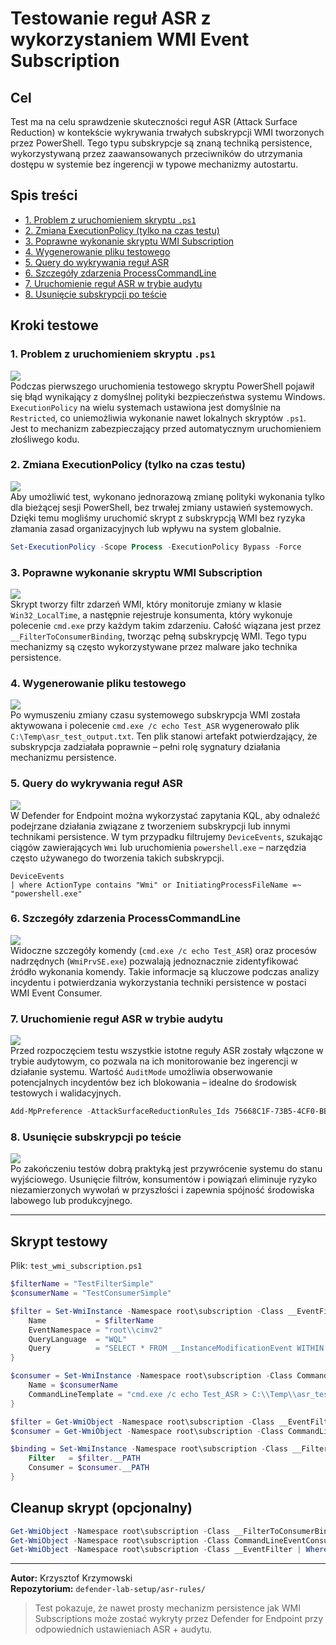 # Testowanie reguł ASR z wykorzystaniem WMI Event Subscription

## Cel
Test ma na celu sprawdzenie skuteczności reguł ASR (Attack Surface Reduction) w kontekście wykrywania trwałych subskrypcji WMI tworzonych przez PowerShell. Tego typu subskrypcje są znaną techniką persistence, wykorzystywaną przez zaawansowanych przeciwników do utrzymania dostępu w systemie bez ingerencji w typowe mechanizmy autostartu.

##  Spis treści
- [1. Problem z uruchomieniem skryptu `.ps1`](#1-problem-z-uruchomieniem-skryptu-ps1)
- [2. Zmiana ExecutionPolicy (tylko na czas testu)](#2-zmiana-executionpolicy-tylko-na-czas-testu)
- [3. Poprawne wykonanie skryptu WMI Subscription](#3-poprawne-wykonanie-skryptu-wmi-subscription)
- [4. Wygenerowanie pliku testowego](#4-wygenerowanie-pliku-testowego)
- [5. Query do wykrywania reguł ASR](#5-query-do-wykrywania-reguł-asr)
- [6. Szczegóły zdarzenia ProcessCommandLine](#6-szczegóły-zdarzenia-processcommandline)
- [7. Uruchomienie reguł ASR w trybie audytu](#7-uruchomienie-reguł-asr-w-trybie-audytu)
- [8. Usunięcie subskrypcji po teście](#8-usunięcie-subskrypcji-po-teście)

##  Kroki testowe

### 1. Problem z uruchomieniem skryptu `.ps1`
![](../screenshots/ASR-WMI-test/001_blad_uruchomienia_skryptu.png)  
Podczas pierwszego uruchomienia testowego skryptu PowerShell pojawił się błąd wynikający z domyślnej polityki bezpieczeństwa systemu Windows. `ExecutionPolicy` na wielu systemach ustawiona jest domyślnie na `Restricted`, co uniemożliwia wykonanie nawet lokalnych skryptów `.ps1`. Jest to mechanizm zabezpieczający przed automatycznym uruchomieniem złośliwego kodu.

### 2. Zmiana ExecutionPolicy (tylko na czas testu)
![](../screenshots/ASR-WMI-test/002_zmiana_execution_policy.png)  
Aby umożliwić test, wykonano jednorazową zmianę polityki wykonania tylko dla bieżącej sesji PowerShell, bez trwałej zmiany ustawień systemowych. Dzięki temu mogliśmy uruchomić skrypt z subskrypcją WMI bez ryzyka złamania zasad organizacyjnych lub wpływu na system globalnie.
```powershell
Set-ExecutionPolicy -Scope Process -ExecutionPolicy Bypass -Force
```

### 3. Poprawne wykonanie skryptu WMI Subscription
![](../screenshots/ASR-WMI-test/003_subskrypcja_WMI_dziala.png)  
Skrypt tworzy filtr zdarzeń WMI, który monitoruje zmiany w klasie `Win32_LocalTime`, a następnie rejestruje konsumenta, który wykonuje polecenie `cmd.exe` przy każdym takim zdarzeniu. Całość wiązana jest przez `__FilterToConsumerBinding`, tworząc pełną subskrypcję WMI. Tego typu mechanizmy są często wykorzystywane przez malware jako technika persistence.

### 4. Wygenerowanie pliku testowego
![](../screenshots/ASR-WMI-test/004_plik_ASR_wygenerowany.png)  
Po wymuszeniu zmiany czasu systemowego subskrypcja WMI została aktywowana i polecenie `cmd.exe /c echo Test_ASR` wygenerowało plik `C:\Temp\asr_test_output.txt`. Ten plik stanowi artefakt potwierdzający, że subskrypcja zadziałała poprawnie – pełni rolę sygnatury działania mechanizmu persistence.

### 5. Query do wykrywania reguł ASR
![](../screenshots/ASR-WMI-test/005_query_do_wyszukiwania_ASR.png)  
W Defender for Endpoint można wykorzystać zapytania KQL, aby odnaleźć podejrzane działania związane z tworzeniem subskrypcji lub innymi technikami persistence. W tym przypadku filtrujemy `DeviceEvents`, szukając ciągów zawierających `Wmi` lub uruchomienia `powershell.exe` – narzędzia często używanego do tworzenia takich subskrypcji.
```kql
DeviceEvents
| where ActionType contains "Wmi" or InitiatingProcessFileName =~ "powershell.exe"
```

### 6. Szczegóły zdarzenia ProcessCommandLine
![](../screenshots/ASR-WMI-test/006_processcommandline_szczegoly.png)  
Widoczne szczegóły komendy (`cmd.exe /c echo Test_ASR`) oraz procesów nadrzędnych (`WmiPrvSE.exe`) pozwalają jednoznacznie zidentyfikować źródło wykonania komendy. Takie informacje są kluczowe podczas analizy incydentu i potwierdzania wykorzystania techniki persistence w postaci WMI Event Consumer.

### 7. Uruchomienie reguł ASR w trybie audytu
![](../screenshots/ASR-WMI-test/007_uruchomienie_regul_ASR_audit.png)  
Przed rozpoczęciem testu wszystkie istotne reguły ASR zostały włączone w trybie audytowym, co pozwala na ich monitorowanie bez ingerencji w działanie systemu. Wartość `AuditMode` umożliwia obserwowanie potencjalnych incydentów bez ich blokowania – idealne do środowisk testowych i walidacyjnych.
```powershell
Add-MpPreference -AttackSurfaceReductionRules_Ids 75668C1F-73B5-4CF0-BB93-3ECF5CB7CC84 -AttackSurfaceReductionRules_Actions AuditMode
```

### 8. Usunięcie subskrypcji po teście
![](../screenshots/ASR-WMI-test/008_usuniecie_subskrypcji_WMI.png)  
Po zakończeniu testów dobrą praktyką jest przywrócenie systemu do stanu wyjściowego. Usunięcie filtrów, konsumentów i powiązań eliminuje ryzyko niezamierzonych wywołań w przyszłości i zapewnia spójność środowiska labowego lub produkcyjnego.

---

##  Skrypt testowy
Plik: `test_wmi_subscription.ps1`
```powershell
$filterName = "TestFilterSimple"
$consumerName = "TestConsumerSimple"

$filter = Set-WmiInstance -Namespace root\subscription -Class __EventFilter -Arguments @{
    Name           = $filterName
    EventNamespace = "root\\cimv2"
    QueryLanguage  = "WQL"
    Query          = "SELECT * FROM __InstanceModificationEvent WITHIN 60 WHERE TargetInstance ISA 'Win32_LocalTime'"
}

$consumer = Set-WmiInstance -Namespace root\subscription -Class CommandLineEventConsumer -Arguments @{
    Name = $consumerName
    CommandLineTemplate = "cmd.exe /c echo Test_ASR > C:\\Temp\\asr_test_output.txt"
}

$filter = Get-WmiObject -Namespace root\subscription -Class __EventFilter | Where-Object { $_.Name -eq $filterName }
$consumer = Get-WmiObject -Namespace root\subscription -Class CommandLineEventConsumer | Where-Object { $_.Name -eq $consumerName }

$binding = Set-WmiInstance -Namespace root\subscription -Class __FilterToConsumerBinding -Arguments @{
    Filter   = $filter.__PATH
    Consumer = $consumer.__PATH
}
```

##  Cleanup skrypt (opcjonalny)
```powershell
Get-WmiObject -Namespace root\subscription -Class __FilterToConsumerBinding | Where-Object { $_.Filter -like "*TestFilterSimple*" } | Remove-WmiObject
Get-WmiObject -Namespace root\subscription -Class CommandLineEventConsumer | Where-Object { $_.Name -eq "TestConsumerSimple" } | Remove-WmiObject
Get-WmiObject -Namespace root\subscription -Class __EventFilter | Where-Object { $_.Name -eq "TestFilterSimple" } | Remove-WmiObject
```

---

**Autor:** Krzysztof Krzymowski  
**Repozytorium:** `defender-lab-setup/asr-rules/`

> Test pokazuje, że nawet prosty mechanizm persistence jak WMI Subscriptions może zostać wykryty przez Defender for Endpoint przy odpowiednich ustawieniach ASR + audytu.
````
